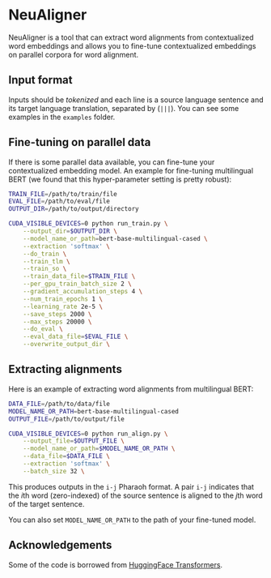 # NeuAligner

NeuAligner is a tool that can extract word alignments from contextualized word embeddings and allows you to fine-tune contextualized embeddings on parallel corpora for word alignment.


## Input format

Inputs should be *tokenized* and each line is a source language sentence and its target language translation, separated by (` ||| `). You can see some examples in the `examples` folder.

## Fine-tuning on parallel data

If there is some parallel data available, you can fine-tune your contextualized embedding model. An example for fine-tuning multilingual BERT (we found that this hyper-parameter setting is pretty robust):

```bash
TRAIN_FILE=/path/to/train/file
EVAL_FILE=/path/to/eval/file
OUTPUT_DIR=/path/to/output/directory

CUDA_VISIBLE_DEVICES=0 python run_train.py \
    --output_dir=$OUTPUT_DIR \
    --model_name_or_path=bert-base-multilingual-cased \
    --extraction 'softmax' \
    --do_train \
    --train_tlm \
    --train_so \
    --train_data_file=$TRAIN_FILE \
    --per_gpu_train_batch_size 2 \
    --gradient_accumulation_steps 4 \
    --num_train_epochs 1 \
    --learning_rate 2e-5 \
    --save_steps 2000 \
    --max_steps 20000 \
    --do_eval \
    --eval_data_file=$EVAL_FILE \
    --overwrite_output_dir \
```

## Extracting alignments

Here is an example of extracting word alignments from multilingual BERT:

```bash
DATA_FILE=/path/to/data/file
MODEL_NAME_OR_PATH=bert-base-multilingual-cased
OUTPUT_FILE=/path/to/output/file

CUDA_VISIBLE_DEVICES=0 python run_align.py \
    --output_file=$OUTPUT_FILE \
    --model_name_or_path=$MODEL_NAME_OR_PATH \
    --data_file=$DATA_FILE \
    --extraction 'softmax' \
    --batch_size 32 \
```

This produces outputs in the `i-j` Pharaoh format. A pair `i-j` indicates that the <i>i</i>th word (zero-indexed) of the source sentence is aligned to the <i>j</i>th word of the target sentence.

You can also set `MODEL_NAME_OR_PATH` to the path of your fine-tuned model.

## Acknowledgements

Some of the code is borrowed from [HuggingFace Transformers](https://github.com/huggingface/transformers).
